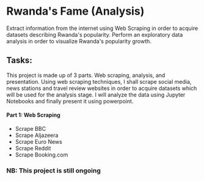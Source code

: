 # Rwanda's Fame (Analysis)
Extract information from the internet using Web Scraping in order to acquire datasets describing Rwanda's popularity. Perform an exploratory data analysis in order to visualize Rwanda's popularity growth. 

## Tasks:
This project is made up of 3 parts. Web scraping, analysis, and presentation. Using web scraping techniques, I shall scrape social media, news stations and travel review websites in order to acquire datasets which will be used for the analysis stage. I will analyze the data using Jupyter Notebooks and finally present it using powerpoint.
#### Part 1: Web Scraping
- Scrape BBC
- Scrape Aljazeera
- Scrape Euro News
- Scrape Reddit
- Scrape Booking.com

### NB: This project is still ongoing
